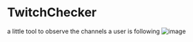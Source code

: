 # TwitchChecker
a little tool to observe the channels a user is following
![image](https://cloud.githubusercontent.com/assets/4630276/8919146/5adf2856-34bd-11e5-9d7a-2d662bf98503.png)
